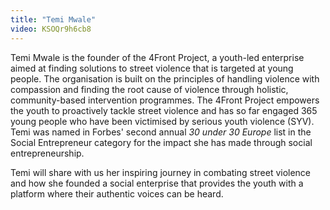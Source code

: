 ```yaml
---
title: "Temi Mwale"
video: KSOQr9h6cb8
---
```


Temi Mwale is the founder of the 4Front Project, a youth-led enterprise aimed at finding solutions to street violence that is targeted at young people. The organisation is built on the principles of handling violence with compassion and finding the root cause of violence through holistic, community-based intervention programmes. The 4Front Project empowers the youth to proactively tackle street violence and has so far engaged 365 young people who have been victimised by serious youth violence (SYV). Temi was named in Forbes' second annual *30 under 30 Europe* list in the Social Entrepreneur category for the impact she has made through social entrepreneurship.

Temi will share with us her inspiring journey in combating street violence and how she founded a social enterprise that provides the youth with a platform where their authentic voices can be heard.
